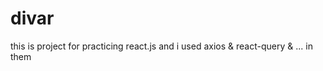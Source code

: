# divar
this is project for practicing react.js and i used axios &amp; react-query &amp; ... in them
